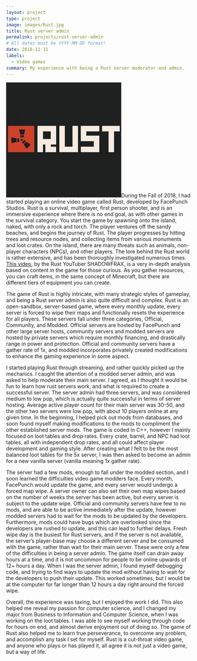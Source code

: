 ```yaml
---
layout: project
type: project
image: images/Rust.jpg
title: Rust server admin
permalink: projects/rust-server-admin
# All dates must be YYYY-MM-DD format!
date: 2018-11-15
labels:
  - Video games
summary: My experience with being a Rust server moderator and admin.
---
```


<img class="ui small top aligned image" src="../images/Rust.jpg"><span>During the Fall of 2018, I had started playing an online video game called Rust, developed by FacePunch Studios. Rust is a survival, multiplayer, first person shooter, and is an immersive experience where there is no end goal, as with other games in the survival category. You start the game by spawning onto the island, naked, with only a rock and torch. The player ventures off the sandy beaches, and begins the journey of Rust. The player progresses by hitting trees and resource nodes, and collecting items from various monuments and loot crates. On the island, there are many threats such as animals, non-player characters (NPCs), and other players. The lore behind the Rust world is rather extensive, and has been thoroughly investigated numerous times. [This video](https://www.youtube.com/watch?v=363HZguI4CE&ab_channel=SHADOWFRAX), by the Rust YouTuber SHADOWFRAX, is a very in-depth analysis based on content in the game for those curious. As you gather resources, you can craft items, in the same concept of Minecraft, but there are different tiers of equipment you can create.</span>

The game of Rust is highly intricate, with many strategic styles of gameplay, and being a Rust server admin is also quite difficult and complex. Rust is an open-sandbox, server-based game, where every monthly update, every server is forced to wipe their maps and functionally resets the experience for all players. These servers fall under three categories, Official, Community, and Modded. Official servers are hosted by FacePunch and other large server hosts, community servers and modded servers are hosted by private servers which require monthly financing, and drastically range in power and protection. Official and community servers have a gather rate of 1x, and modded incorporates privately created modifications to enhance the gaming experience in some aspect.

I started playing Rust through streaming, and rather quickly picked up the mechanics. I caught the attention of a modded server admin, and was asked to help moderate their main server. I agreed, as I thought it would be fun to learn how rust servers work, and what is required to create a successful server. The server admin had three servers, and was considered medium to low pop, which is actually quite successful in terms of server hosting. Average active player count for their main server was 30-50, and the other two servers were low pop, with about 10 players online at any given time. In the beginning, I helped pick out mods from databases, and soon found myself making modifications to the mods to compliment the other established server mods. The game is coded in C++, however I mainly focused on loot tables and drop rates. Every crate, barrel, and NPC had loot tables, all with independent drop rates, and all could affect player development and gaming style. After creating what I felt to be the most balanced loot tables for the 5x server, I was then asked to become an admin for a new vanilla server (vanilla meaning 1x gather rate).

The server had a few mods, enough to fall under the modded section, and I soon learned the difficulties video game modders face. Every month, FacePunch would update the game, and every server would undergo a forced map wipe. A server owner can also set their own map wipes based on the number of weeks the server has been active, but every server is subject to the update wipe. Official and community servers have few to no mods, and are able to be active immediately after the update, however modded servers had to wait for the mods to be updated by the developers. Furthermore, mods could have bugs which are overlooked since the developers are rushed to update, and this can lead to further delays. Fresh wipe day is the busiest for Rust servers, and if the server is not available, the server’s player-base may choose a different server and be consumed with the game, rather than wait for their main server. These were only a few of the difficulties in being a server admin. The game itself can drain away hours at a time, and it is not uncommon for people to be online upwards of 12+ hours a day. When I was the server admin, I found myself debugging code, and trying to find ways to update the mod without having to wait for the developers to push their update. This worked sometimes, but I would be at the computer for far longer than 12 hours a day right around the forced wipe. 

Overall, the experience was taxing, but I enjoyed the work I did. This also helped me reveal my passion for computer science, and I changed my major from Business to Information and Computer Science, when I was working on the loot tables. I was able to see myself working through code for hours on end, and almost derive enjoyment out of doing so. The game of Rust also helped me to learn true perseverance, to overcome any problem, and accomplish any task I set for myself. Rust is a cut-throat video game, and anyone who plays or has played it, all agree it is not just a video game, but a way of life.
